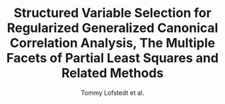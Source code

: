 ---
cat: gaia
subcat: signature
bestof: false
author: Tommy Lofstedt et al.
title: Structured Variable Selection for Regularized Generalized Canonical Correlation Analysis, The Multiple Facets of Partial Least Squares and Related Methods
year: 2016
type: incollection
url: https -//hal-centralesupelec.archives-ouvertes.fr/hal-01396614
booktitle: Springer Proceedings in Mathematics and Statistics
---